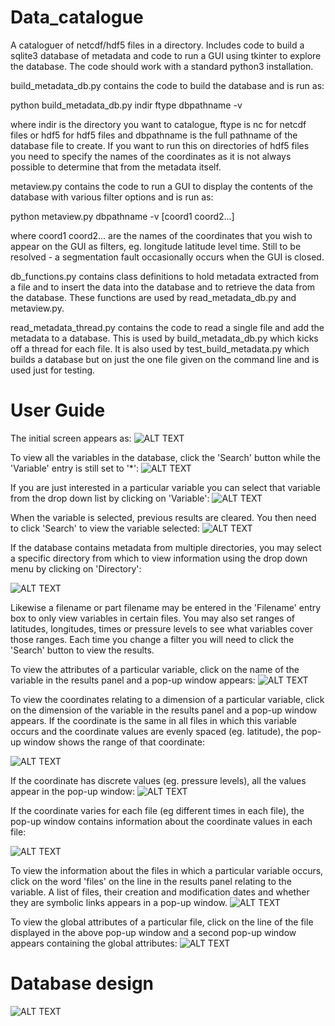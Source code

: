 # Data_catalogue
A cataloguer of netcdf/hdf5 files in a directory. Includes code to build a sqlite3 database of metadata and code to run a GUI using tkinter to explore the database.
The code should work with a standard python3 installation.

build_metadata_db.py contains the code to build the database and is run as:

python build_metadata_db.py indir ftype dbpathname -v

where indir is the directory you want to catalogue, ftype is nc for netcdf files or hdf5 for hdf5 files and dbpathname is the full pathname of the database file to create.
If you want to run this on directories of hdf5 files you need to specify the names of the coordinates as it is not always possible to determine that from the metadata itself.

metaview.py contains the code to run a GUI to display the contents of the database with various filter options and is run as:

python metaview.py dbpathname -v [coord1 coord2...]

where coord1 coord2... are the names of the coordinates that you wish to appear on the GUI as filters, eg. longitude latitude level time. Still to be resolved - a segmentation fault occasionally occurs when the GUI is closed.

db_functions.py contains class definitions to hold metadata extracted from a file and to insert the data into the database and to retrieve the data from the database. These functions are used by read_metadata_db.py and metaview.py. 

read_metadata_thread.py contains the code to read a single file and add the metadata to a database. This is used by build_metadata_db.py which kicks off a thread for each file. It is also used by test_build_metadata.py which builds a database but on just the one file given on the command line and is used just for testing.

# User Guide
The initial screen appears as:
![ALT TEXT](https://github.com/cemac/Data_catalogue/blob/main/images/initial_screen.png)

To view all the variables in the database, click the 'Search' button while the 'Variable' entry is still set to '*':
![ALT TEXT](https://github.com/cemac/Data_catalogue/blob/main/images/all_variables.png)

If you are just interested in a particular variable you can select that variable from the drop down list by clicking on 'Variable':
![ALT TEXT](https://github.com/cemac/Data_catalogue/blob/main/images/choose_variable.png)

When the variable is selected, previous results are cleared. You then need to click 'Search' to view the variable selected:
![ALT TEXT](https://github.com/cemac/Data_catalogue/blob/main/images/single_var_searched.png)

If the database contains metadata from multiple directories, you may select a specific directory from which to view information using the drop down menu by clicking on 'Directory':

![ALT TEXT](https://github.com/cemac/Data_catalogue/blob/main/images/select_directory.png)

Likewise a filename or part filename may be entered in the 'Filename' entry box to only view variables in certain files.
You may also set ranges of latitudes, longitudes, times or pressure levels to see what variables cover those ranges. Each time you change a filter you will need to click the 'Search' button to view the results.

To view the attributes of a particular variable, click on the name of the variable in the results panel and a pop-up window appears:
![ALT TEXT](https://github.com/cemac/Data_catalogue/blob/main/images/var_attributes.png)

To view the coordinates relating to a dimension of a particular variable, click on the dimension of the variable in the results panel and a pop-up window appears. If the coordinate is the same in all files in which this variable occurs and the coordinate values are evenly spaced (eg. latitude), the pop-up window shows the range of that coordinate:

![ALT TEXT](https://github.com/cemac/Data_catalogue/blob/main/images/lat_coord.png)

If the coordinate has discrete values (eg. pressure levels), all the values appear in the pop-up window:
![ALT TEXT](https://github.com/cemac/Data_catalogue/blob/main/images/discrete_value_coord.png)

If the coordinate varies for each file (eg different times in each file), the pop-up window contains information about the coordinate values in each file:

![ALT TEXT](https://github.com/cemac/Data_catalogue/blob/main/images/time_multi_coord.png)

To view the information about the files in which a particular variable occurs, click on the word 'files' on the line in the results panel relating to the variable. A list of files, their creation and modification dates and whether they are symbolic links appears in a pop-up window.
![ALT TEXT](https://github.com/cemac/Data_catalogue/blob/main/images/files.png)

To view the global attributes of a particular file, click on the line of the file displayed in the above pop-up window and a second pop-up window appears containing the global attributes:
![ALT TEXT](https://github.com/cemac/Data_catalogue/blob/main/images/file_attribs.png)



# Database design
![ALT TEXT](https://github.com/cemac/Data_catalogue/blob/main/images/database_design.png)







